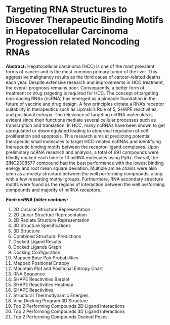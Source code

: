 # Targeting RNA Structures to Discover Therapeutic Binding Motifs in Hepatocellular Carcinoma Progression related Noncoding RNAs
**Abstract:**
Hepatocellular carcinoma (HCC) is one of the most prevalent forms of cancer and is the most common primary tumor of the liver. This aggressive malignancy results as the third cause of cancer-related deaths each year. Despite extensive research and improvements in HCC treatment, the overall prognosis remains poor. Consequently, a better form of treatment or drug targeting is required for HCC. The concept of targeting non-coding RNAs (ncRNA) has emerged as a pinnacle foundation in the future of vaccine and drug design. A few principles dictate a RNA’s receptor suitability in therapeutics such as Lipinski’s Rule of 5, SHAPE reactivities, and positional entropy. The relevance of targeting ncRNA molecules is evident since their functions mediate several cellular processes such as transcription and translation. In HCC, many ncRNAs have been shown to get upregulated or downregulated leading to abnormal regulation of cell proliferation and apoptosis. This research aims at predicting potential therapeutic small molecules to target HCC-related ncRNAs and identifying therapeutic binding motifs between the receptor-ligand complexes. Upon preliminary ncRNA research and analysis, a total of 691 compounds were blindly docked each time to 10 miRNA molecules using PyRx. Overall, the ZINC2308577 compound had the best performance with the lowest binding energy and root mean square deviation. Multiple amine chains were also seen as a moiety structure between the well performing compounds, along with a few repeating methyl groups. Furthermore, RNA secondary structure motifs were found as the regions of interaction between the well performing compounds and majority of miRNA receptors.

***Each ncRNA folder contains:***
1. 2D Circular Structure Representation
2. 2D Linear Structure Representation
3. 2D Radiate Structure Representation
4. 3D Structure Specifications
5. 3D Structure
6. Combined Structural Predictions
7. Docked Ligand Results
8. Docked Ligands Graph
9. Docking Configuration
10. Mapped Base Pair Probabilities
11. Mapped Positional Entropy
12. Mountain Plot and Positional Entropy Chart
13. RNA Sequence
14. SHAPE Reactivities Barplot
15. SHAPE Reactivities Heatmap
16. SHAPE Reactivities
17. Structural Thermodynamic Energies
18. Vina Docking Program 3D Structure
19. Top 2 Performing Compounds 2D Ligand Interactions
20. Top 2 Performing Compounds 3D Ligand Interactions
21. Top 2 Performing Compounds Docked Poses
